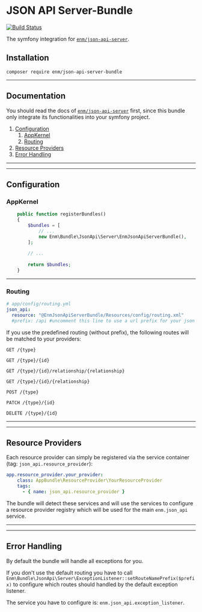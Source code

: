 JSON API Server-Bundle
======================
[![Build Status](https://travis-ci.org/eosnewmedia/JSON-API-Server-Bundle.svg?branch=master)](https://travis-ci.org/eosnewmedia/JSON-API-Server-Bundle)

The symfony integration for [`enm/json-api-server`](https://eosnewmedia.github.io/JSON-API-Server/).

## Installation

    composer require enm/json-api-server-bundle

*****

## Documentation
You should read the docs of [`enm/json-api-server`](https://eosnewmedia.github.io/JSON-API-Server/) first,
since this bundle only integrate its functionalities into your symfony project.

1. [Configuration](#configuration)
    1. [AppKernel](#appkernel)
    1. [Routing](#routing)
1. [Resource Providers](#resource-providers)
1. [Error Handling](#error-handling)

*****
*****

## Configuration

### AppKernel

```php
    public function registerBundles()
    {
        $bundles = [
            // ...
            new Enm\Bundle\JsonApi\Server\EnmJsonApiServerBundle(),
        ];
        
        // ...
        
        return $bundles;
    }
```

*****

### Routing

```yml
# app/config/routing.yml
json_api:
  resource: "@EnmJsonApiServerBundle/Resources/config/routing.xml"
  #prefix: /api #uncomment this line to use a url prefix for your json api routes: e.g. /api/{type}
```

If you use the predefined routing (without prefix), the following routes will be matched to your providers:

    GET /{type}
    
    GET /{type}/{id}
    
    GET /{type}/{id}/relationship/{relationship}
    
    GET /{type}/{id}/{relationship}
    
    POST /{type}
    
    PATCH /{type}/{id}
    
    DELETE /{type}/{id}

*****
*****

## Resource Providers
Each resource provider can simply be registered via the service container (tag: `json_api.resource_provider`):

```yml
app.resource_provider.your_provider:
    class: AppBundle\ResourceProvider\YourResourceProvider
    tags:
      - { name: json_api.resource_provider }
```

The bundle will detect these services and will use the services to configure a resource provider registry which will be
used for the main `enm.json_api` service.

*****
*****

## Error Handling
By default the bundle will handle all exceptions for you.

If you don't use the default routing you have to call `Enm\Bundle\JsonApi\Server\ExceptionListener::setRouteNamePrefix($prefix)`
to configure which routes should handled by the default exception listener.

The service you have to configure is: `enm.json_api.exception_listener`.
